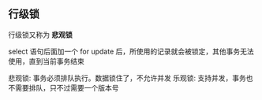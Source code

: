 ## 行级锁

行级锁又称为 **悲观锁**

select 语句后面加一个 for update 后，所使用的记录就会被锁定，其他事务无法使用，直到当前事务结束

悲观锁: 事务必须排队执行。数据锁住了，不允许并发
乐观锁: 支持并发，事务也不需要排队，只不过需要一个版本号




